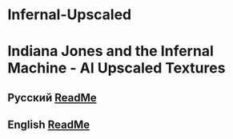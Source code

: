 # Infernal-Upscaled

# Indiana Jones and the Infernal Machine - AI Upscaled Textures

## Русский [ReadMe](https://github.com/gh215/Infernal-Upscaled/blob/main/ReadMeRussian.md)

## English [ReadMe](https://github.com/gh215/Infernal-Upscaled/blob/main/ReadMeEnglish.md)
